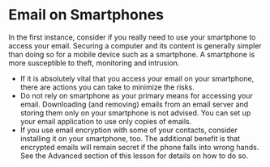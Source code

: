 [Title]: # (Email on Smartphones)
[Order]: # (10)

# Email on Smartphones

In the first instance, consider if you really need to use your smartphone to access your email. Securing a computer and its content is generally simpler than doing so for a mobile device such as a smartphone. A smartphone is more susceptible to theft, monitoring and intrusion.

*   If it is absolutely vital that you access your email on your smartphone, there are actions you can take to minimize the risks.
*   Do not rely on smartphone as your primary means for accessing your email. Downloading (and removing) emails from an email server and storing them only on your smartphone is not advised. You can set up your email application to use only copies of emails.
*   If you use email encryption with some of your contacts, consider installing it on your smartphone, too. The additional benefit is that encrypted emails will remain secret if the phone falls into wrong hands. See the Advanced section of this lesson for details on how to do so.